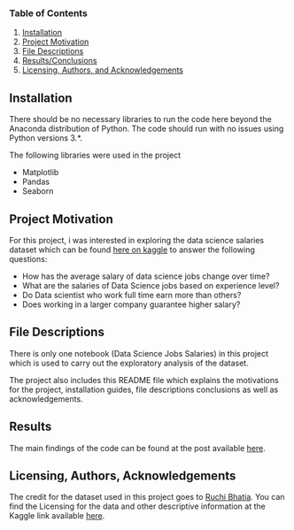 
### Table of Contents

1. [Installation](#installation)
2. [Project Motivation](#motivation)
3. [File Descriptions](#files)
4. [Results/Conclusions](#results)
5. [Licensing, Authors, and Acknowledgements](#licensing)

## Installation <a name="installation"></a>

There should be no necessary libraries to run the code here beyond the Anaconda distribution of Python.  The code should run with no issues using Python versions 3.*.

The following libraries were used in the project
* Matplotlib
* Pandas
* Seaborn

## Project Motivation<a name="motivation"></a>

For this project, i was interested in exploring the data science salaries dataset which can be found [here on kaggle](https://www.kaggle.com/datasets/ruchi798/data-science-job-salaries) to answer the following questions:

* How has the average salary of data science jobs change over time?
* What are the salaries of Data Science jobs based on experience level?
* Do Data scientist who work full time earn more than others?
* Does working in a larger company guarantee higher salary?


## File Descriptions <a name="files"></a>

There is only one notebook (Data Science Jobs Salaries) in this project which is used to carry out the exploratory analysis of the dataset. 

The project also includes this README file which explains the motivations for the project, installation guides, file descriptions conclusions as well as acknowledgements.

## Results<a name="results"></a>

The main findings of the code can be found at the post available [here](https://medium.com/@tayos133/four-4-things-you-need-to-know-about-data-science-jobs-salaries-42e61454f520).

## Licensing, Authors, Acknowledgements<a name="licensing"></a>

The credit for the dataset used in this project goes to [Ruchi Bhatia](https://www.kaggle.com/ruchi798).  You can find the Licensing for the data and other descriptive information at the Kaggle link available [here](https://www.kaggle.com/datasets/ruchi798/data-science-job-salaries).

